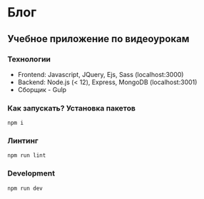 # Блог

## Учебное приложение по видеоурокам

### Технологии
- Frontend: Javascript, JQuery, Ejs, Sass (localhost:3000)
- Backend: Node.js (< 12), Express, MongoDB (localhost:3001)
- Сборщик - Gulp

### Как запускать? Установка пакетов

`npm i`

### Линтинг

`npm run lint`

### Development

`npm run dev`
